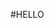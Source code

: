 #HELLO

<!DOCTYPE html>
<html>
<head>
<meta charset="utf-8">
<title> </title>
<script>
function goBack(){
    window.history.go(-2)
}
</script>
</head>